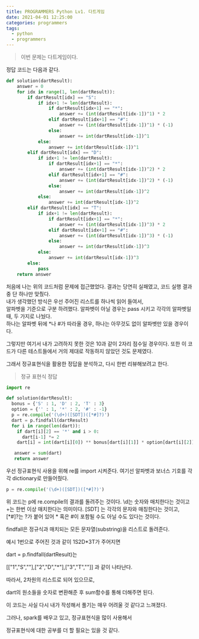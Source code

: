 ```yaml
---
title: PROGRAMMERS Python Lv1. 다트게임
date: 2021-04-01 12:25:00
categories: programmers
tags:
  - python
  - programmers
---
```

>이번 문제는 다트게임이다.

정답 코드는 다음과 같다.

~~~python
def solution(dartResult):
    answer = 0
    for idx in range(1, len(dartResult)):
        if dartResult[idx] == "S":
            if idx+1 != len(dartResult):
                if dartResult[idx+1] == "*":
                    answer += (int(dartResult[idx-1])^1) * 2
                elif dartResult[idx+1] == "#":
                    answer += (int(dartResult[idx-1])^1) * (-1)
                else:
                    answer += int(dartResult[idx-1])^1
            else:
                answer += int(dartResult[idx-1])^1
        elif dartResult[idx] == "D":
            if idx+1 != len(dartResult):
                if dartResult[idx+1] == "*":
                    answer += (int(dartResult[idx-1])^2) * 2
                elif dartResult[idx+1] == "#":
                    answer += (int(dartResult[idx-1])^2) * (-1)
                else:
                    answer += int(dartResult[idx-1])^2
            else:
                answer += int(dartResult[idx-1])^2
        elif dartResult[idx] == "T":
            if idx+1 != len(dartResult):
                if dartResult[idx+1] == "*":
                    answer += (int(dartResult[idx-1])^3) * 2
                elif dartResult[idx+1] == "#":
                    answer += (int(dartResult[idx-1])^3) * (-1)
                else:
                    answer += int(dartResult[idx-1])^3
            else:
                answer += int(dartResult[idx-1])^3
        else:
            pass
    return answer
~~~

처음에 나는 위의 코드처럼 문제에 접근했었다. 결과는 당연히 실패였고, 코드 실행 결과 중 단 하나만 맞췄다.  
내가 생각했던 방식은 우선 주어진 리스트를 하나씩 읽어 들여서,  
알파벳을 기준으로 구분 하려했다.
알파벳이 아닐 경우는 pass 시키고 각각의 알파벳일 때, 두 가지로 나눴다.  
하나는 알파벳 뒤에 *나 #가 따라올 경우, 하나는 아무것도 없이 알파벳만 있을 경우이다.

그렇지만 여기서 내가 고려하지 못한 것은 10과 같이 2자리 점수일 경우이다. 또한 이 코드가
다른 테스트들에서 거의 제대로 작동하지 않았던 것도 문제였다.

그래서 정규표현식을 활용한 정답을 분석하고, 다시 한번 리뷰해보려고 한다.  

>정규 표현식 정답  

~~~python
import re

def solution(dartResult):
  bonus = {'S' : 1, 'D' : 2, 'T' : 3}
  option = {'' : 1, '*' : 2, '#' : -1}
  p = re.compile('(\d+)([SDT])([*#]?)')
  dart = p.findfall(dartResult)
  for i in range(len(dart)):
    if dart[i][2] == '*' and i > 0:
      dart[i-1] *= 2
    dart[i] = int(dart[i][0]) ** bonus[dart[i][1]] * option[dart[i][2]]

   answer = sum(dart)
   return answer
~~~

우선 정규표현식 사용을 위해 re를 import 시켜준다.
여기선 알파벳과 보너스 기호를 각각 dictionary로 만들어줬다.  

~~~python
p = re.compile('(\d+)([SDT])([*#]?)')
~~~
위 코드는 p에 re.compile의 결과를 돌려주는 것이다.
\d는 숫자와 매치한다는 것이고 +는 한번 이상 매치한다는 의미이다.
[SDT] 는 각각의 문자와 매칭한다는 것이고,  
[*#]?는 ?가 붙어 있어 * 혹은 #이 포함될 수도 아닐 수도 있다는 것이다.

findfall은 정규식과 매치되는 모든 문자열(substring)을 리스트로 돌려준다.  

예시 1번으로 주어진 것과 같이 1S2D*3T가 주어지면

dart = p.findfall(dartResult)는  

[["1","S",""],["2","D","*"],["3","T",""]] 과 같이 나타난다.

따라서, 2차원의 리스트로 되어 있으므로,  

dart의 원소들을 숫자로 변환해준 후 sum함수를 통해 더해주면 된다.

이 코드는 사실 다시 내가 작성해서 풀기는 매우 어려울 것 같다고 느껴졌다.  

그러나, spark를 배우고 있고, 정규표현식을 많이 사용해서  

정규표현식에 대한 공부를 더 할 필요는 있을 것 같다.
